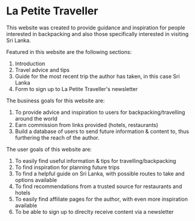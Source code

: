 # La Petite Traveller

This website was created to provide guidance and inspiration for people interested in backpacking and also those specifically interested in visiting Sri Lanka. 

Featured in this website are the following sections:

1. Introduction
2. Travel advice and tips
3. Guide for the most recent trip the author has taken, in this case Sri Lanka
4. Form to sign up to La Petite Traveller's newsletter

The business goals for this website are:

1. To provide advice and inspiration to users for backpacking/travelling around the world
2. Earn commission from links provided (hotels, restaurants)
3. Build a database of users to send future information & content to, thus furthering the reach of the author.

The user goals of this website are:
1. To easily find useful information & tips for travelling/backpacking
2. To find inspiration for planning future trips
3. To find a helpful guide on Sri Lanka, with possible routes to take and options available
4. To find recommendations from a trusted source for restaurants and hotels
5. To easily find affiliate pages for the author, with even more inspiration available
6. To be able to sign up to direclty receive content via a newsletter


